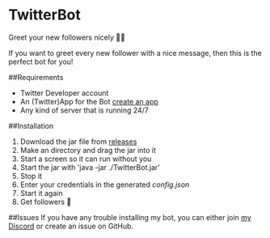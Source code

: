 # TwitterBot
Greet your new followers nicely 🙋‍♂️

If you want to greet every new follower with a nice message, then this is the perfect bot for you!

##Requirements
* Twitter Developer account
* An (Twitter)App for the Bot [create an app](https://developer.twitter.com/en/apps/create)
* Any kind of server that is running 24/7

##Installation
1. Download the jar file from [releases](https://github.com/Luuuuuis/TwitterBot/releases)
2. Make an directory and drag the jar into it
3. Start a screen so it can run without you
4. Start the jar with 'java -jar ./TwitterBot.jar'
5. Stop it
6. Enter your credentials in the generated *config.json*
7. Start it again
8. Get followers 🤯

##Issues
If you have any trouble installing my bot, you can either join [my Discord](https://discord.gg/https://discord.gg/wKuHFWa) or create an issue on GitHub.
 
